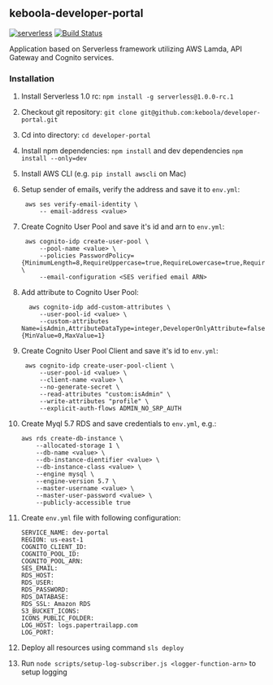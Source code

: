 ## keboola-developer-portal

[![serverless](http://public.serverless.com/badges/v3.svg)](http://www.serverless.com)
[![Build Status](https://travis-ci.org/keboola/developer-portal.svg?branch=master)](https://travis-ci.org/keboola/developer-portal)

Application based on Serverless framework utilizing AWS Lamda, API Gateway and Cognito services.



### Installation

1. Install Serverless 1.0 rc: `npm install -g serverless@1.0.0-rc.1`
2. Checkout git repository: `git clone git@github.com:keboola/developer-portal.git`
3. Cd into directory: `cd developer-portal`
4. Install npm dependencies: `npm install` and dev dependencies `npm install --only=dev`
5. Install AWS CLI (e.g. `pip install awscli` on Mac)
6. Setup sender of emails, verify the address and save it to `env.yml`:
 
        aws ses verify-email-identity \
            -- email-address <value>
 
7. Create Cognito User Pool and save it's id and arn to `env.yml`: 

        aws cognito-idp create-user-pool \
            --pool-name <value> \
            --policies PasswordPolicy={MinimumLength=8,RequireUppercase=true,RequireLowercase=true,RequireNumbers=true,RequireSymbols=false} \
            --email-configuration <SES verified email ARN>
        
8. Add attribute to Cognito User Pool:

         aws cognito-idp add-custom-attributes \
            --user-pool-id <value> \
            --custom-attributes Name=isAdmin,AttributeDataType=integer,DeveloperOnlyAttribute=false,Mutable=true,Required=false,NumberAttributeConstraints={MinValue=0,MaxValue=1}
        
9. Create Cognito User Pool Client and save it's id to `env.yml`:

        aws cognito-idp create-user-pool-client \
            --user-pool-id <value> \
            --client-name <value> \
            --no-generate-secret \
            --read-attributes "custom:isAdmin" \
            --write-attributes "profile" \
            --explicit-auth-flows ADMIN_NO_SRP_AUTH

10. Create Myql 5.7 RDS and save credentials to `env.yml`, e.g.:

        aws rds create-db-instance \
            --allocated-storage 1 \
            --db-name <value> \
            --db-instance-dientifier <value> \
            --db-instance-class <value> \
            --engine mysql \
            --engine-version 5.7 \
            --master-username <value> \
            --master-user-password <value> \
            --publicly-accessible true
        
11. Create `env.yml` file with following configuration:

        SERVICE_NAME: dev-portal
        REGION: us-east-1
        COGNITO_CLIENT_ID: 
        COGNITO_POOL_ID: 
        COGNITO_POOL_ARN: 
        SES_EMAIL: 
        RDS_HOST: 
        RDS_USER: 
        RDS_PASSWORD: 
        RDS_DATABASE: 
        RDS_SSL: Amazon RDS
        S3_BUCKET_ICONS: 
        ICONS_PUBLIC_FOLDER: 
        LOG_HOST: logs.papertrailapp.com
        LOG_PORT: 

12. Deploy all resources using command `sls deploy`

13. Run `node scripts/setup-log-subscriber.js <logger-function-arn>` to setup logging
